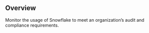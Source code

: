 ## Overview

Monitor the usage of Snowflake to meet an organization’s audit and compliance requirements.
